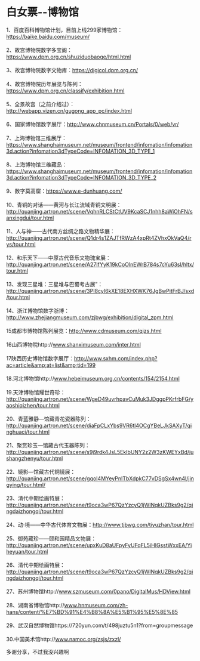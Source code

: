 # 白女票--博物馆


1、百度百科博物馆计划，目前上线299家博物馆：https://baike.baidu.com/museum/<br />
<br />
2、故宫博物院数字多宝阁：https://www.dpm.org.cn/shuziduobaoge/html.html<br />
<br />
3、故宫博物院数字文物库：https://digicol.dpm.org.cn/<br />
<br />
4、故宫博物院历年展览与陈列：https://www.dpm.org.cn/classify/exhibition.html<br />
<br />
5、全景故宫（之前介绍过）：http://webapp.vizen.cn/gugong_app_pc/index.html<br />
<br />
6、国家博物馆数字展厅：http://www.chnmuseum.cn/Portals/0/web/vr/<br />
<br />
7、上海博物馆三维展厅：https://www.shanghaimuseum.net/museum/frontend/infomation/infomation3d.action?infomation3dTypeCode=INFOMATION_3D_TYPE_1<br />
<br />
8、上海博物馆三维藏品：https://www.shanghaimuseum.net/museum/frontend/infomation/infomation3d.action?infomation3dTypeCode=INFOMATION_3D_TYPE_2<br />
<br />
9、数字莫高窟：https://www.e-dunhuang.com/<br />
<br />
10、青铜的对话——黄河与长江流域青铜文明展：http://quanjing.artron.net/scene/VqhnRLCStCtUV9KcaSCJ1nhh8aWiOhFN/sanxingdui/tour.html<br />
<br />
11、人与神——古代南方丝绸之路文物精华展：http://quanjing.artron.net/scene/Q1dr4s1ZAJTfRWzA4xpRt4ZVhxOkVaQ4/rys/tour.html<br />
<br />
12、和乐天下——中原古代音乐文物瑰宝展：http://quanjing.artron.net/scene/A27IfYyK19kCoOlnEWrB784s7cYu63sl/hltx/tour.html<br />
<br />
13、发现三星堆：三星堆与巴蜀考古展”：http://quanjing.artron.net/scene/3PI8cyI6kXE18EXHXWK76JgBwPitFrBJ/sxd/tour.html<br />
<br />
14、浙江博物馆数字浙博：http://www.zhejiangmuseum.com/zjbwg/exhibition/digital_zpm.html<br />
<br />
15成都市博物馆陈列展览：http://www.cdmuseum.com/qjzs.html<br />
<br />
16山西博物院http://www.shanximuseum.com/inter.html<br />
<br />
17陕西历史博物馆数字展厅：http://www.sxhm.com/index.php?ac=article&amp;at=list&amp;tid=199<br />
<br />
18.河北博物馆http://www.hebeimuseum.org.cn/contents/154/2154.html<br />
<br />
19.天津博物馆耀世奇珍：http://quanjing.artron.net/scene/WgeD49uvrhpavCuMuk3JDggpPKrfrbFG/yaoshiqizhen/tour.html<br />
<br />
20、青蓝雅静—馆藏青花瓷器陈列：http://quanjing.artron.net/scene/diaFpCLxYbs9VR6tl4OCgYBeLJkSAXyT/qinghuaci/tour.html<br />
<br />
21、聚赏珍玉—馆藏古代玉器陈列：http://quanjing.artron.net/scene/s9j9rdk4JsL5EkIbUNY2z2W3zKWEYxBd/jushangzhenyu/tour.html<br />
<br />
22、镜影—馆藏古代铜镜展：http://quanjing.artron.net/scene/gqoI4MYeyPnITbXdpkC77vDSgSx4wn4l/jingying/tour.html/<br />
<br />
23、清代中期绘画特展：http://quanjing.artron.net/scene/t9oca3wP67QzYzcyQ1jWINqkUZBks9g2/qingdaizhongqi/tour.html<br />
<br />
24、动·境——中华古代体育文物展：http://www.tjbwg.com/tiyuzhan/tour.html<br />
<br />
25、御苑藏珍——颐和园精品文物展：http://quanjing.artron.net/scene/upxKuD8aUFpyFyUFqFL5iHIGsstWxxEA/Yiheyuan/tour.html<br />
<br />
26、清代中期绘画特展：http://quanjing.artron.net/scene/t9oca3wP67QzYzcyQ1jWINqkUZBks9g2/qingdaizhongqi/tour.html<br />
<br />
27、苏州博物馆http://www.szmuseum.com/0pano/DigitalMus/HDView.html<br />
<br />
28、湖南省博物馆http://www.hnmuseum.com/zh-hans/content/%E7%BD%91%E4%B8%8A%E5%B1%95%E5%8E%85<br />
<br />
29、武汉自然博物馆https://720yun.com/t/498juztu5n1?from=groupmessage<br />
<br />
30.中国美术馆http://www.namoc.org/zsjs/zxzl/

多谢分享，不过我没兴趣啊
